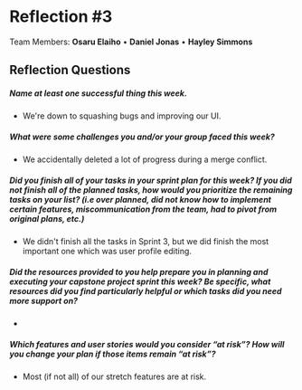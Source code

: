 # **Reflection #3**

Team Members:  **Osaru Elaiho**  •  **Daniel Jonas**  •  **Hayley Simmons**



## **Reflection Questions**

##### Name at least one successful thing this week.

  * We're down to squashing bugs and improving our UI.

##### What were some challenges you and/or your group faced this week?

  * We accidentally deleted a lot of progress during a merge conflict.

##### Did you finish all of your tasks in your sprint plan for this week? If you did not finish all of the planned tasks, how would you prioritize the remaining tasks on your list?  (i.e over planned, did not know how to implement certain features, miscommunication from the team, had to pivot from original plans, etc.)

  * We didn't finish all the tasks in Sprint 3, but we did finish the most important one which was user profile editing.

##### Did the resources provided to you help prepare you in planning and executing your capstone project sprint this week? Be specific, what resources did you find particularly helpful or which tasks did you need more support on?

  * 

##### Which features and user stories would you consider “at risk”? How will you change your plan if those items remain “at risk”?

  * Most (if not all) of our stretch features are at risk.
